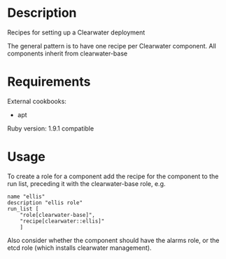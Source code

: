 Description
===========

Recipes for setting up a Clearwater deployment

The general pattern is to have one recipe per Clearwater component. 
All components inherit from clearwater-base

Requirements
============

External cookbooks:
- apt

Ruby version:
1.9.1 compatible

Usage
=====

To create a role for a component add the recipe for the component to the
run list, preceding it with the clearwater-base role, e.g.

    name "ellis"
    description "ellis role"
    run_list [
        "role[clearwater-base]",
        "recipe[clearwater::ellis]"
        ] 

Also consider whether the component should have the alarms role,
or the etcd role (which installs clearwater management).
